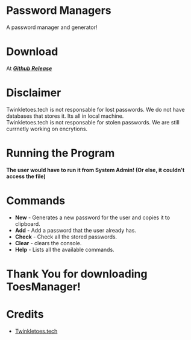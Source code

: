 # Password Managers

A password manager and generator!

# Download

At ***[Github Release](https://github.com/Twinkletoes5/ToesManager/releases/tag/v1.1.0-alpha)***

# Disclaimer

Twinkletoes.tech is not responsable for lost passwords. We do not have databases that stores it. Its all in local machine.\
Twinkletoes.tech is not responsable for stolen passwords. We are still currnetly working on encrytions.

# Running the Program
****The user would have to run it from System Admin! (Or else, it couldn't access the file)****

# Commands
* **New** - Generates a new password for the user and copies it to clipboard.
* **Add** - Add a password that the user already has.
* **Check** - Check all the stored passwords.
* **Clear** - clears the console.
* **Help** - Lists all the available commands.

# Thank You for downloading ToesManager!

# Credits
- [Twinkletoes.tech](https://www.twinkletoes.tech/)
